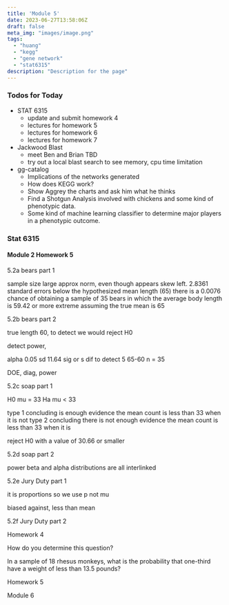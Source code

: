 ```yaml
---
title: 'Module 5'
date: 2023-06-27T13:58:06Z
draft: false
meta_img: "images/image.png"
tags:
  - "huang"
  - "kegg"
  - "gene network"
  - "stat6315"
description: "Description for the page"
---
```


### Todos for Today

- STAT 6315
  - update and submit homework 4
  - lectures for homework 5
  - lectures for homework 6
  - lectures for homework 7
- Jackwood Blast
  - meet Ben and Brian TBD
  - try out a local blast search to see memory, cpu time limitation
- gg-catalog
  - Implications of the networks generated
  - How does KEGG work?
  - Show Aggrey the charts and ask him what he thinks
  - Find a Shotgun Analysis involved with chickens and some kind of phenotypic data.
  - Some kind of machine learning classifier to determine major players in a phenotypic outcome.
  
### Stat 6315

#### Module 2 Homework 5

5.2a bears part 1

sample size large approx norm, even though appears skew left.
2.8361 standard errors below the hypothesized mean length (65)
there is a 0.0076 chance of obtaining a sample of 35 bears in which the average body length is 59.42 or more extreme assuming the true mean is 65

5.2b bears part 2

true length 60, to detect we would reject H0 

detect power,

alpha 0.05
sd 11.64 sig or s
dif to detect 5 65-60
n = 35

DOE, diag, power

5.2c soap part 1

H0 mu = 33 Ha mu < 33

type 1 concluding is enough evidence the mean count is less than 33 when it is not 
type 2 concluding there is not enough evidence the mean count is less than 33 when it is

reject H0 with a value of 30.66 or smaller

5.2d soap part 2

power beta and alpha distributions are all interlinked

5.2e Jury Duty part 1

it is proportions so we use p not mu

biased against, less than mean

5.2f Jury Duty part 2

Homework 4

How do you determine this question? 

In a sample of 18 rhesus monkeys, what is the probability that one-third have a weight of less
than 13.5 pounds?



Homework 5



Module 6

